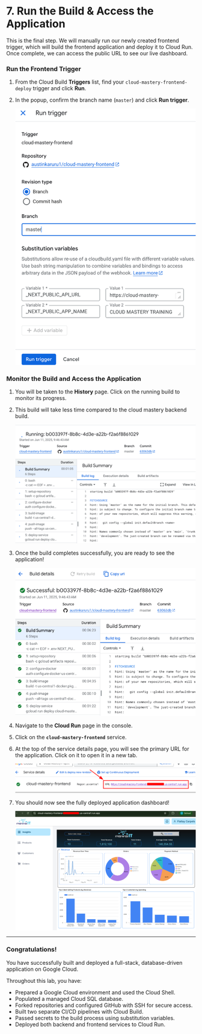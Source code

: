 # 7. Run the Build & Access the Application

This is the final step. We will manually run our newly created frontend trigger, which will build the frontend application and deploy it to Cloud Run. Once complete, we can access the public URL to see our live dashboard.

### Run the Frontend Trigger

1.  From the Cloud Build **Triggers** list, find your `cloud-mastery-frontend-deploy` trigger and click **Run**.
2.  In the popup, confirm the branch name (`master`) and click **Run trigger**.

    ![Run Frontend Trigger Popup](assets/images/cb_frontend_run_trigger_popup.png)

### Monitor the Build and Access the Application

1.  You will be taken to the **History** page. Click on the running build to monitor its progress.
2.  This build will take less time compared to the cloud mastery backend build.

    ![Frontend Build History](assets/images/cb_frontend_history.png)

3.  Once the build completes successfully, you are ready to see the application!

    ![Frontend Build Successful](assets/images/cb_frontend_build_success.png)

4.  Navigate to the **Cloud Run** page in the console.

5.  Click on the **`cloud-mastery-frontend`** service.

6.  At the top of the service details page, you will see the primary URL for the application. Click on it to open it in a new tab.

    ![Accessing the Frontend URL](assets/images/cr_access_frontend_url.png)

7.  You should now see the fully deployed application dashboard!

    ![Final Application Dashboard](assets/images/final_app_dashboard.png)

---

### Congratulations!

You have successfully built and deployed a full-stack, database-driven application on Google Cloud.

Throughout this lab, you have:

-   Prepared a Google Cloud environment and used the Cloud Shell.
-   Populated a managed Cloud SQL database.
-   Forked repositories and configured GitHub with SSH for secure access.
-   Built two separate CI/CD pipelines with Cloud Build.
-   Passed secrets to the build process using substitution variables.
-   Deployed both backend and frontend services to Cloud Run.